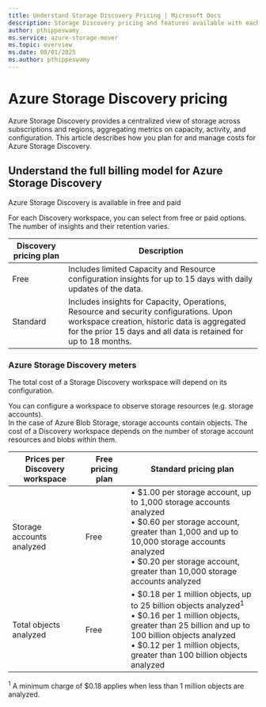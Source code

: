 ```yaml
---
title: Understand Storage Discovery Pricing | Microsoft Docs
description: Storage Discovery pricing and features available with each pricing plan.
author: pthippeswamy
ms.service: azure-storage-mover
ms.topic: overview
ms.date: 08/01/2025
ms.author: pthippeswamy
---
```


# Azure Storage Discovery pricing

Azure Storage Discovery provides a centralized view of storage across subscriptions and regions, aggregating metrics on capacity, activity, and configuration. This article describes how you plan for and manage costs for Azure Storage Discovery.

## Understand the full billing model for Azure Storage Discovery

Azure Storage Discovery is available in free and paid 

For each Discovery workspace, you can select from free or paid options. The number of insights and their retention varies. 

| Discovery pricing plan | Description |
|---|---| 
| Free | Includes limited Capacity and Resource configuration insights for up to 15 days with daily updates of the data. | 
| Standard | Includes insights for Capacity, Operations, Resource and security configurations. Upon workspace creation, historic data is aggregated for the prior 15 days and all data is retained for up to 18 months.| 

### Azure Storage Discovery meters

The total cost of a Storage Discovery workspace will depend on its configuration.  

You can configure a workspace to observe storage resources (e.g. storage accounts).  
In the case of Azure Blob Storage, storage accounts contain objects. The cost of a Discovery workspace depends on the number of storage account resources and blobs within them. 

| Prices per Discovery workspace  | Free pricing plan  | Standard pricing plan  |
|---|---|---| 
| Storage accounts analyzed  | Free | • $1.00 per storage account, up to 1,000 storage accounts analyzed<br>• $0.60 per storage account, greater than 1,000 and up to 10,000 storage accounts analyzed<br>• $0.20 per storage account, greater than 10,000 storage accounts analyzed |
| Total objects analyzed  | Free  | • $0.18 per 1 million objects, up to 25 billion objects analyzed<sup>1</sup><br>• $0.16 per 1 million objects, greater than 25 billion and up to 100 billion objects analyzed<br>• $0.12 per 1 million objects, greater than 100 billion objects analyzed |

<sup>1</sup> A minimum charge of $0.18 applies when less than 1 million objects are analyzed.